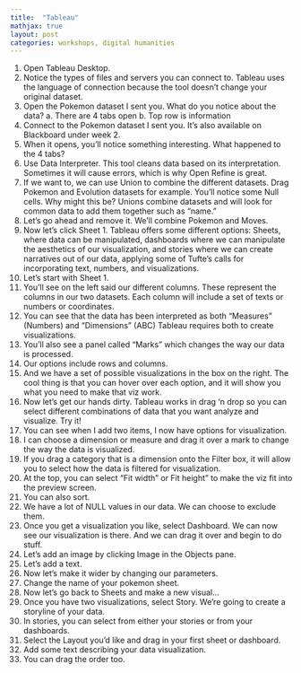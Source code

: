 ```yaml
---
title:  "Tableau"
mathjax: true
layout: post
categories: workshops, digital humanities
---
```

1.	Open Tableau Desktop.
2.	Notice the types of files and servers you can connect to. Tableau uses the language of connection because the tool doesn’t change your original dataset.
3.	Open the Pokemon dataset I sent you. What do you notice about the data? 
a.	There are 4 tabs open
b.	Top row is information
4.	Connect to the Pokemon dataset I sent you. It’s also available on Blackboard under week 2.
5.	When it opens, you’ll notice something interesting. What happened to the 4 tabs?
6.	Use Data Interpreter. This tool cleans data based on its interpretation. Sometimes it will cause errors, which is why Open Refine is great.
7.	If we want to, we can use Union to combine the different datasets. Drag Pokemon and Evolution datasets for example. You’ll notice some Null cells. Why might this be? Unions combine datasets and will look for common data to add them together such as “name.”
8.	Let’s go ahead and remove it. We’ll combine Pokemon and Moves.
9.	Now let’s click Sheet 1. Tableau offers some different options: Sheets, where data can be manipulated, dashboards where we can manipulate the aesthetics of our visualization, and stories where we can create narratives out of our data, applying some of Tufte’s calls for incorporating text, numbers, and visualizations.
10.	Let’s start with Sheet 1.
11.	You’ll see on the left said our different columns. These represent the columns in our two datasets. Each column will include a set of texts or numbers or coordinates.
12.	You can see that the data has been interpreted as both “Measures” (Numbers) and “Dimensions” (ABC) Tableau requires both to create visualizations.
13.	You’ll also see a panel called “Marks” which changes the way our data is processed.
14.	Our options include rows and columns.
15.	And we have a set of possible visualizations in the box on the right. The cool thing is that you can hover over each option, and it will show you what you need to make that viz work.
16.	Now let’s get our hands dirty. Tableau works in drag ‘n drop so you can select different combinations of data that you want analyze and visualize. Try it!
17.	You can see when I add two items, I now have options for visualization.
18.	I can choose a dimension or measure and drag it over a mark to change the way the data is visualized.
19.	If you drag a category that is a dimension onto the Filter box, it will allow you to select how the data is filtered for visualization.
20.	At the top, you can select “Fit width” or Fit height” to make the viz fit into the preview screen.
21.	You can also sort.
22.	We have a lot of NULL values in our data. We can choose to exclude them.
23.	Once you get a visualization you like, select Dashboard. We can now see our visualization is there. And we can drag it over and begin to do stuff.
24.	Let’s add an image by clicking Image in the Objects pane.
25.	Let’s add a text.
26.	Now let’s make it wider by changing our parameters.
27.	Change the name of your pokemon sheet.
28.	Now let’s go back to Sheets and make a new visual…
29.	Once you have two visualizations, select Story. We’re going to create a storyline of your data.
30.	In stories, you can select from either your stories or from your dashboards.
31.	Select the Layout you’d like and drag in your first sheet or dashboard.
32.	Add some text describing your data visualization.
33.	You can drag the order too.
